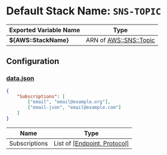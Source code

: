 # Default Stack Name: `SNS-TOPIC`

| Exported Variable Name | Type |
| ---------------------- | ---- |
| **${**AWS::StackName**}** | ARN of [AWS::SNS::Topic](https://docs.aws.amazon.com/AWSCloudFormation/latest/UserGuide/aws-properties-sns-topic.html) |

## Configuration

### [data.json](data.json)
```json
{
	"Subscriptions": [
		["email", "email@example.org"],
		["email-json", "email@example.com"]
	]
}
```

| Name | Type |
| ---- | ---- |
| Subscriptions | List of [[Endpoint, Protocol]](https://docs.aws.amazon.com/sns/latest/api/API_Subscribe.html) |
